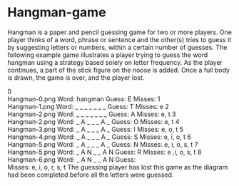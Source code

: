 # Hangman-game
Hangman is a paper and pencil guessing game for two or more players. One player thinks of a word, phrase or sentence and the other(s) tries to guess it by suggesting letters or numbers, within a certain number of guesses.
The following example game illustrates a player trying to guess the word hangman using a strategy based solely on letter frequency. As the player continues, a part of the stick figure on the noose is added. Once a full body is drawn, the game is over, and the player lost.

0	
Hangman-0.png
Word:	hangman
Guess:	E
Misses:	
1	
Hangman-1.png
Word:	_ _ _ _ _ _ _
Guess:	T
Misses:	e
2	
Hangman-2.png
Word:	_ _ _ _ _ _ _
Guess:	A
Misses:	e, t
3	
Hangman-2.png
Word:	_ A _ _ _ A _
Guess:	O
Misses:	e, t
4	
Hangman-3.png
Word:	_ A _ _ _ A _
Guess:	I
Misses:	e, o, t
5	
Hangman-4.png
Word:	_ A _ _ _ A _
Guess:	S
Misses:	e, i, o, t
6	
Hangman-5.png
Word:	_ A _ _ _ A _
Guess:	N
Misses:	e, i, o, s, t
7	
Hangman-5.png
Word:	_ A N _ _ A N
Guess:	R
Misses:	e ,i, o, s, t
8	
Hangman-6.png
Word:	_ A N _ _ A N
Guess:	
Misses:	e, i, o, r, s, t
The guessing player has lost this game as the diagram had been completed before all the letters were guessed.
